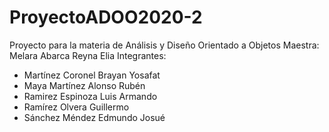 # ProyectoADOO2020-2
Proyecto para la materia de Análisis y Diseño Orientado a Objetos
Maestra: Melara Abarca Reyna Elia
Integrantes:
  - Martínez Coronel Brayan Yosafat
  - Maya Martínez Alonso Rubén
  - Ramirez Espinoza Luis Armando
  - Ramírez Olvera Guillermo
  - Sánchez Méndez Edmundo Josué
